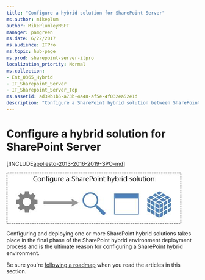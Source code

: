 ```yaml
---
title: "Configure a hybrid solution for SharePoint Server"
ms.author: mikeplum
author: MikePlumleyMSFT
manager: pamgreen
ms.date: 6/22/2017
ms.audience: ITPro
ms.topic: hub-page
ms.prod: sharepoint-server-itpro
localization_priority: Normal
ms.collection:
- Ent_O365_Hybrid
- IT_Sharepoint_Server
- IT_Sharepoint_Server_Top
ms.assetid: ad39b1b5-a73b-4a48-af5e-4f032ea52e1d
description: "Configure a SharePoint hybrid solution between SharePoint Server and SharePoint Online in Office 365."
---
```


# Configure a hybrid solution for SharePoint Server

[!INCLUDE[appliesto-2013-2016-2019-SPO-md](../includes/appliesto-2013-2016-2019-SPO-md.md)] 
  
![Configure a SharePoint hybrid solution](../media/ConfigureHybridSolution.jpg)
  
Configuring and deploying one or more SharePoint hybrid solutions takes place in the final phase of the SharePoint hybrid environment deployment process and is the ultimate reason for configuring a SharePoint hybrid environment.
  
Be sure you're [following a roadmap](configuration-roadmaps.md) when you read the articles in this section. 
  

